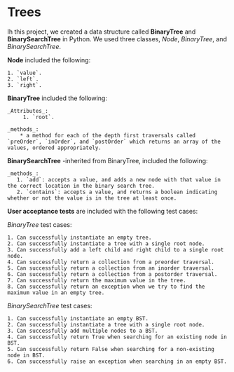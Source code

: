 # Trees

Ih this project, we created a data structure called **BinaryTree** and **BinarySearchTree** in Python. We used three classes, _Node_, _BinaryTree_, and _BinarySearchTree_.

**Node** included the following:

    1. `value`.
    2. `left`.
    3. `right`.

**BinaryTree** included the following:

    _Attributes_:
         1. `root`.

    _methods_:
        * a method for each of the depth first traversals called `preOrder`, `inOrder`, and `postOrder` which returns an array of the values, ordered appropriately.

**BinarySearchTree** -inherited from BinaryTree, included the following:

    _methods_:
       1. `add`: accepts a value, and adds a new node with that value in the correct location in the binary search tree.
       2. `contains`: accepts a value, and returns a boolean indicating whether or not the value is in the tree at least once.


**User acceptance tests** are included with the following test cases:

*BinaryTree* test cases:

    1. Can successfully instantiate an empty tree.
    2. Can successfully instantiate a tree with a single root node.
    3. Can successfully add a left child and right child to a single root node.
    4. Can successfully return a collection from a preorder traversal.
    5. Can successfully return a collection from an inorder traversal.
    6. Can successfully return a collection from a postorder traversal.
    7. Can successfully return the maximum value in the tree.
    8. Can successfully return an exception when we try to find the maximum value in an empty tree.

*BinarySearchTree* test cases:

    1. Can successfully instantiate an empty BST.
    2. Can successfully instantiate a tree with a single root node.
    3. Can successfully add multiple nodes to a BST.
    4. Can successfully return True when searching for an existing node in BST.
    5. Can successfully return False when searching for a non-existing node in BST.
    6. Can successfully raise an exception when searching in an empty BST.

